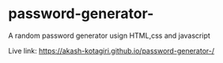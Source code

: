 # password-generator-



A random password generator usign HTML,css and javascript

Live link: https://akash-kotagiri.github.io/password-generator-/
